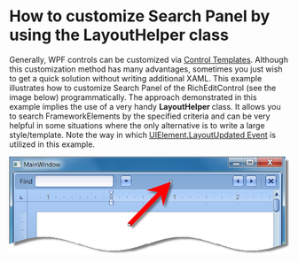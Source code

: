 # How to customize Search Panel by using the LayoutHelper class


<p>Generally, WPF controls can be customized via <a href="http://www.wpftutorial.net/templates.html"><u>Control Templates</u></a>. Although this customization method has many advantages, sometimes you just wish to get a quick solution without writing additional XAML. This example illustrates how to customize Search Panel of the RichEditControl (see the image below) programmatically. The approach demonstrated in this example implies the use of a very handy <strong>LayoutHelper </strong>class. It allows you to search FrameworkElements by the specified criteria and can be very helpful in some situations where the only alternative is to write a large style/template. Note the way in which <a href="http://msdn.microsoft.com/en-us/library/system.windows.uielement.layoutupdated.aspx"><u>UIElement.LayoutUpdated Event</u></a> is utilized in this example.</p><p><img src="https://raw.githubusercontent.com/DevExpress-Examples/how-to-customize-search-panel-by-using-the-layouthelper-class-e4008/11.2.11+/media/0efe1023-cf58-4f3c-ae81-18579c37367a.png"></p>

<br/>


